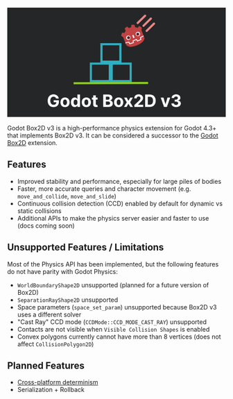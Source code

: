 <p align="center">
  <img src="https://github.com/Pizzaandy/godot-box2d-v3/blob/main/logo.png?raw=true" />
</p>

Godot Box2D v3 is a high-performance physics extension for Godot 4.3+ that implements Box2D v3. It can be considered a successor to the [Godot Box2D](https://github.com/appsinacup/godot-box2d) extension.

## Features

- Improved stability and performance, especially for large piles of bodies
- Faster, more accurate queries and character movement (e.g. `move_and_collide`, `move_and_slide`)
- Continuous collision detection (CCD) enabled by default for dynamic vs static collisions
- Additional APIs to make the physics server easier and faster to use (docs coming soon)

## Unsupported Features / Limitations
Most of the Physics API has been implemented, but the following features do not have parity with Godot Physics:
- `WorldBoundaryShape2D` unsupported (planned for a future version of Box2D)
- `SeparationRayShape2D` unsupported
- Space parameters (`space_set_param`) unsupported because Box2D v3 uses a different solver
- "Cast Ray" CCD mode (`CCDMode::CCD_MODE_CAST_RAY`) unsupported
- Contacts are not visible when `Visible Collision Shapes` is enabled
- Convex polygons currently cannot have more than 8 vertices (does not affect `CollisionPolygon2D`)

## Planned Features
- [Cross-platform determinism](https://box2d.org/posts/2024/08/determinism/)
- Serialization + Rollback
